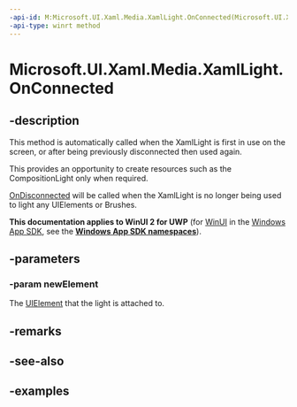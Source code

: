 ```yaml
---
-api-id: M:Microsoft.UI.Xaml.Media.XamlLight.OnConnected(Microsoft.UI.Xaml.UIElement)
-api-type: winrt method
---
```


<!-- Method syntax.
virtual protected void XamlLight.OnConnected(UIElement newElement)
-->

# Microsoft.UI.Xaml.Media.XamlLight.OnConnected


## -description

This method is automatically called when the XamlLight is first in use on the screen, or after being previously disconnected then used again.

This provides an opportunity to create resources such as the CompositionLight only when required.

[OnDisconnected](xamllight_ondisconnected_1949383343.md) will be called when the XamlLight is no longer being used to light any UIElements or Brushes.

**This documentation applies to WinUI 2 for UWP** (for [WinUI](/windows/apps/winui/winui3/) in the [Windows App SDK](/windows/apps/windows-app-sdk/), see the **[Windows App SDK namespaces](/windows/windows-app-sdk/api/winrt/)**).

## -parameters

### -param newElement

The [UIElement](/uwp/api/Windows.UI.Xaml.UIElement) that the light is attached to.

## -remarks

## -see-also

## -examples

